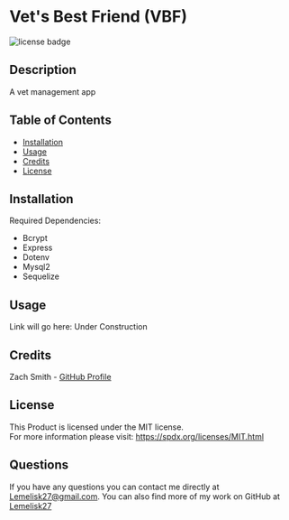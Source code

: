 # Vet's Best Friend (VBF)
![license badge](https://img.shields.io/badge/license-MIT-blue)
## Description
A vet management app
## Table of Contents
- [Installation](#installation)
- [Usage](#usage)
- [Credits](#credits)
- [License](#license)
## Installation
Required Dependencies:
- Bcrypt
- Express
- Dotenv
- Mysql2
- Sequelize
## Usage
Link will go here: Under Construction  
## Credits
Zach Smith - [GitHub Profile](https://github.com/Lemelisk27@gmail.com)  
## License
This Product is licensed under the MIT license.  
For more information please visit: https://spdx.org/licenses/MIT.html
## Questions  
If you have any questions you can contact me directly at Lemelisk27@gmail.com. You can also find more of my work on GitHub at [Lemelisk27](https://github.com/Lemelisk27)